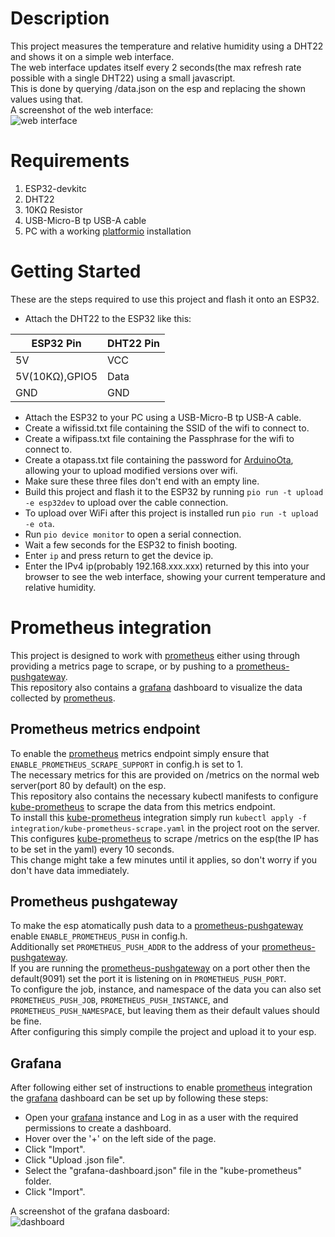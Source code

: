 # Description
This project measures the temperature and relative humidity using a DHT22 and shows it on a simple web interface.  
The web interface updates itself every 2 seconds(the max refresh rate possible with a single DHT22) using a small javascript.  
This is done by querying /data.json on the esp and replacing the shown values using that.  
A screenshot of the web interface:  
![web interface](https://raw.githubusercontent.com/ToMe25/ESP32-DHT22/master/images/web_interface.png)

# Requirements
 1. ESP32-devkitc
 2. DHT22
 3. 10KΩ Resistor
 4. USB-Micro-B tp USB-A cable
 5. PC with a working [platformio](https://platformio.org/) installation

# Getting Started
These are the steps required to use this project and flash it onto an ESP32.
 * Attach the DHT22 to the ESP32 like this:

|ESP32 Pin     |DHT22 Pin|
|--------------|---------|
|5V            |VCC      |
|5V(10KΩ),GPIO5|Data     |
|GND           |GND      |

 * Attach the ESP32 to your PC using a USB-Micro-B tp USB-A cable.
 * Create a wifissid.txt file containing the SSID of the wifi to connect to.
 * Create a wifipass.txt file containing the Passphrase for the wifi to connect to.
 * Create a otapass.txt file containing the password for [ArduinoOta](https://www.arduino.cc/reference/en/libraries/arduinoota/), allowing your to upload modified versions over wifi.
 * Make sure these three files don't end with an empty line.
 * Build this project and flash it to the ESP32 by running `pio run -t upload -e esp32dev` to upload over the cable connection.
 * To upload over WiFi after this project is installed run `pio run -t upload -e ota`.
 * Run `pio device monitor` to open a serial connection.
 * Wait a few seconds for the ESP32 to finish booting.
 * Enter `ip` and press return to get the device ip.
 * Enter the IPv4 ip(probably 192.168.xxx.xxx) returned by this into your browser to see the web interface, showing your current temperature and relative humidity.

# Prometheus integration
This project is designed to work with [prometheus](https://prometheus.io/) either using through providing a metrics page to scrape, or by pushing to a [prometheus-pushgateway](https://github.com/prometheus/pushgateway).  
This repository also contains a [grafana](https://grafana.com/) dashboard to visualize the data collected by [prometheus](https://prometheus.io/).

## Prometheus metrics endpoint
To enable the [prometheus](https://prometheus.io/) metrics endpoint simply ensure that `ENABLE_PROMETHEUS_SCRAPE_SUPPORT` in config.h is set to 1.   
The necessary metrics for this are provided on /metrics on the normal web server(port 80 by default) on the esp.  
This repository also contains the necessary kubectl manifests to configure [kube-prometheus](https://github.com/prometheus-operator/kube-prometheus) to scrape the data from this metrics endpoint.  
To install this [kube-prometheus](https://github.com/prometheus-operator/kube-prometheus) integration simply run `kubectl apply -f integration/kube-prometheus-scrape.yaml` in the project root on the server.  
This configures [kube-prometheus](https://github.com/prometheus-operator/kube-prometheus) to scrape /metrics on the esp(the IP has to be set in the yaml) every 10 seconds.  
This change might take a few minutes until it applies, so don't worry if you don't have data immediately.

## Prometheus pushgateway
To make the esp atomatically push data to a [prometheus-pushgateway](https://github.com/prometheus/pushgateway) enable `ENABLE_PROMETHEUS_PUSH` in config.h.  
Additionally set `PROMETHEUS_PUSH_ADDR` to the address of your [prometheus-pushgateway](https://github.com/prometheus/pushgateway).  
If you are running the [prometheus-pushgateway](https://github.com/prometheus/pushgateway) on a port other then the default(9091) set the port it is listening on in `PROMETHEUS_PUSH_PORT`.  
To configure the job, instance, and namespace of the data you can also set `PROMETHEUS_PUSH_JOB`, `PROMETHEUS_PUSH_INSTANCE`, and `PROMETHEUS_PUSH_NAMESPACE`, but leaving them as their default values should be fine.  
After configuring this simply compile the project and upload it to your esp.

## Grafana
After following either set of instructions to enable [prometheus](https://prometheus.io/) integration the [grafana](https://grafana.com/) dashboard can be set up by following these steps:
 * Open your [grafana](https://grafana.com/) instance and Log in as a user with the required permissions to create a dashboard.
 * Hover over the '+' on the left side of the page.
 * Click "Import".
 * Click "Upload .json file".
 * Select the "grafana-dashboard.json" file in the "kube-prometheus" folder.
 * Click "Import".

A screenshot of the grafana dasboard:  
![dashboard](https://raw.githubusercontent.com/ToMe25/ESP32-DHT22/master/images/grafana_dashboard.png)

